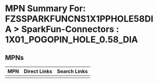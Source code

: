 



# MPN Summary For: FZSSPARKFUNCNS1X1PPHOLE58DIA > SparkFun-Connectors : 1X01_POGOPIN_HOLE_0.58_DIA

## MPNs
  

|MPN|Direct Links|Search Links|
| :--- | :--- | :--- |
||||

